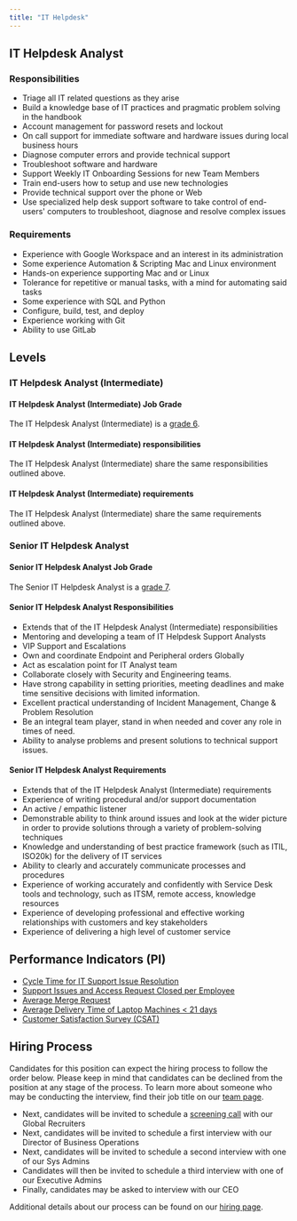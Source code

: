 ```yaml
---
title: "IT Helpdesk"
---
```


## IT Helpdesk Analyst

### Responsibilities

- Triage all IT related questions as they arise
- Build a knowledge base of IT practices and pragmatic problem solving in the handbook
- Account management for password resets and lockout
- On call support for immediate software and hardware issues during local business hours
- Diagnose computer errors and provide technical support
- Troubleshoot software and hardware
- Support Weekly IT Onboarding Sessions for new Team Members
- Train end-users how to setup and use new technologies
- Provide technical support over the phone or Web
- Use specialized help desk support software to take control of end-users' computers to troubleshoot, diagnose and resolve complex issues

### Requirements

- Experience with Google Workspace and an interest in its administration
- Some experience Automation & Scripting Mac and Linux environment
- Hands-on experience supporting Mac and or Linux
- Tolerance for repetitive or manual tasks, with a mind for automating said tasks
- Some experience with SQL and Python
- Configure, build, test, and deploy
- Experience working with Git
- Ability to use GitLab

## Levels

### IT Helpdesk Analyst (Intermediate)

#### IT Helpdesk Analyst (Intermediate) Job Grade

The IT Helpdesk Analyst (Intermediate) is a [grade 6](/handbook/total-rewards/compensation/compensation-calculator/#gitlab-job-grades).

#### IT Helpdesk Analyst (Intermediate) responsibilities

The IT Helpdesk Analyst (Intermediate) share the same responsibilities outlined above.

#### IT Helpdesk Analyst (Intermediate) requirements

The IT Helpdesk Analyst (Intermediate) share the same requirements outlined above.

### Senior IT Helpdesk Analyst

#### Senior IT Helpdesk Analyst Job Grade

The Senior IT Helpdesk Analyst is a [grade 7](/handbook/total-rewards/compensation/compensation-calculator/#gitlab-job-grades).

#### Senior IT Helpdesk Analyst Responsibilities

- Extends that of the IT Helpdesk Analyst (Intermediate) responsibilities
- Mentoring and developing a team of IT Helpdesk Support Analysts
- VIP Support and Escalations
- Own and coordinate Endpoint and Peripheral orders Globally
- Act as escalation point for IT Analyst team
- Collaborate closely with Security and Engineering teams.
- Have strong capability in setting priorities, meeting deadlines and make time sensitive decisions with limited information.
- Excellent practical understanding of Incident Management, Change &  Problem Resolution
- Be an integral team player, stand in when needed and cover any role in times of need.
- Ability to analyse problems and present solutions to technical support issues.

#### Senior IT Helpdesk Analyst Requirements

- Extends that of the IT Helpdesk Analyst (Intermediate) requirements
- Experience of writing procedural and/or support documentation
- An active / empathic listener
- Demonstrable ability to think around issues and look at the wider picture in order to provide solutions through a variety of problem-solving techniques
- Knowledge and understanding of best practice framework (such as ITIL, ISO20k) for the delivery of IT services
- Ability to clearly and accurately communicate processes and procedures
- Experience of working accurately and confidently with Service Desk tools and technology, such as ITSM, remote access, knowledge resources
- Experience of developing professional and effective working relationships with customers and key stakeholders
- Experience of delivering a high level of customer service

## Performance Indicators (PI)

- [Cycle Time for IT Support Issue Resolution](https://internal.gitlab.com/handbook/it/it-performance-indicators/#cycle-time-for-it-support-issue-resolution)
- [Support Issues and Access Request Closed per Employee](https://internal.gitlab.com/handbook/it/it-performance-indicators/#support-tickets-and-access-request-closed-per-employee)
- [Average Merge Request](https://internal.gitlab.com/handbook/it/it-performance-indicators/#average-merge-request)
- [Average Delivery Time of Laptop Machines < 21 days](https://internal.gitlab.com/handbook/it/it-performance-indicators/#average-delivery-time-of-laptop-machines--21-days)
- [Customer Satisfaction Survey (CSAT)](https://internal.gitlab.com/handbook/it/it-performance-indicators/#customer-satisfaction-survey-csat)

## Hiring Process

Candidates for this position can expect the hiring process to follow the order below. Please keep in mind that candidates can be declined from the position at any stage of the process. To learn more about someone who may be conducting the interview, find their job title on our [team page](/handbook/company/team/).

- Next, candidates will be invited to schedule a [screening call](/handbook/hiring/candidate-faq/#screening-call) with our Global Recruiters
- Next, candidates will be invited to schedule a first interview with our Director of Business Operations
- Next, candidates will be invited to schedule a second interview with one of our Sys Admins
- Candidates will then be invited to schedule a third interview with one of our Executive Admins
- Finally, candidates may be asked to interview with our CEO

Additional details about our process can be found on our [hiring page](/handbook/hiring/).

